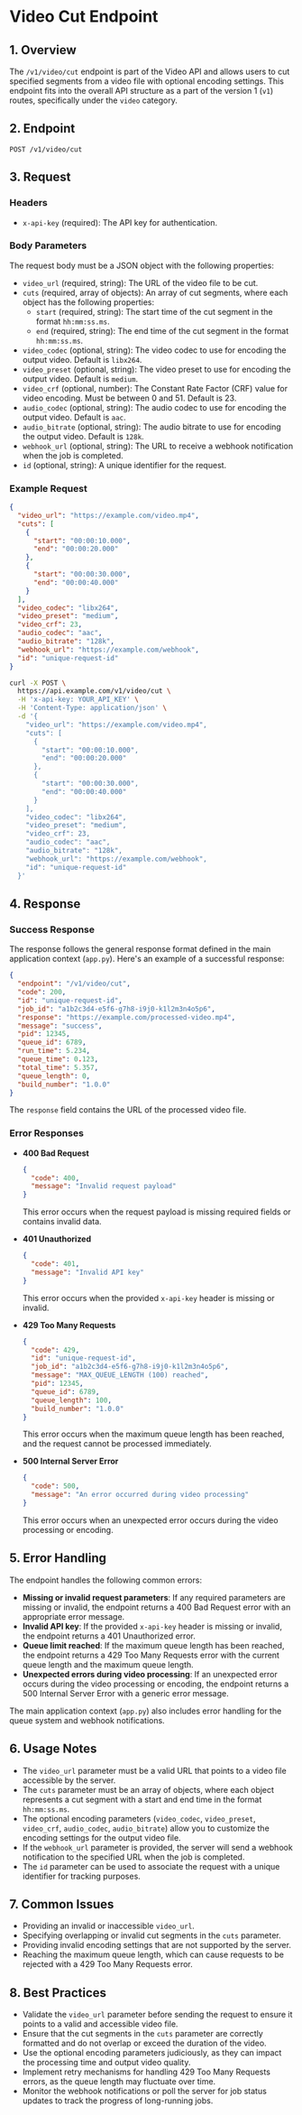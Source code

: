 # Video Cut Endpoint

## 1. Overview

The `/v1/video/cut` endpoint is part of the Video API and allows users to cut specified segments from a video file with optional encoding settings. This endpoint fits into the overall API structure as a part of the version 1 (`v1`) routes, specifically under the `video` category.

## 2. Endpoint

```
POST /v1/video/cut
```

## 3. Request

### Headers

- `x-api-key` (required): The API key for authentication.

### Body Parameters

The request body must be a JSON object with the following properties:

- `video_url` (required, string): The URL of the video file to be cut.
- `cuts` (required, array of objects): An array of cut segments, where each object has the following properties:
  - `start` (required, string): The start time of the cut segment in the format `hh:mm:ss.ms`.
  - `end` (required, string): The end time of the cut segment in the format `hh:mm:ss.ms`.
- `video_codec` (optional, string): The video codec to use for encoding the output video. Default is `libx264`.
- `video_preset` (optional, string): The video preset to use for encoding the output video. Default is `medium`.
- `video_crf` (optional, number): The Constant Rate Factor (CRF) value for video encoding. Must be between 0 and 51. Default is 23.
- `audio_codec` (optional, string): The audio codec to use for encoding the output video. Default is `aac`.
- `audio_bitrate` (optional, string): The audio bitrate to use for encoding the output video. Default is `128k`.
- `webhook_url` (optional, string): The URL to receive a webhook notification when the job is completed.
- `id` (optional, string): A unique identifier for the request.

### Example Request

```json
{
  "video_url": "https://example.com/video.mp4",
  "cuts": [
    {
      "start": "00:00:10.000",
      "end": "00:00:20.000"
    },
    {
      "start": "00:00:30.000",
      "end": "00:00:40.000"
    }
  ],
  "video_codec": "libx264",
  "video_preset": "medium",
  "video_crf": 23,
  "audio_codec": "aac",
  "audio_bitrate": "128k",
  "webhook_url": "https://example.com/webhook",
  "id": "unique-request-id"
}
```

```bash
curl -X POST \
  https://api.example.com/v1/video/cut \
  -H 'x-api-key: YOUR_API_KEY' \
  -H 'Content-Type: application/json' \
  -d '{
    "video_url": "https://example.com/video.mp4",
    "cuts": [
      {
        "start": "00:00:10.000",
        "end": "00:00:20.000"
      },
      {
        "start": "00:00:30.000",
        "end": "00:00:40.000"
      }
    ],
    "video_codec": "libx264",
    "video_preset": "medium",
    "video_crf": 23,
    "audio_codec": "aac",
    "audio_bitrate": "128k",
    "webhook_url": "https://example.com/webhook",
    "id": "unique-request-id"
  }'
```

## 4. Response

### Success Response

The response follows the general response format defined in the main application context (`app.py`). Here's an example of a successful response:

```json
{
  "endpoint": "/v1/video/cut",
  "code": 200,
  "id": "unique-request-id",
  "job_id": "a1b2c3d4-e5f6-g7h8-i9j0-k1l2m3n4o5p6",
  "response": "https://example.com/processed-video.mp4",
  "message": "success",
  "pid": 12345,
  "queue_id": 6789,
  "run_time": 5.234,
  "queue_time": 0.123,
  "total_time": 5.357,
  "queue_length": 0,
  "build_number": "1.0.0"
}
```

The `response` field contains the URL of the processed video file.

### Error Responses

- **400 Bad Request**

  ```json
  {
    "code": 400,
    "message": "Invalid request payload"
  }
  ```

  This error occurs when the request payload is missing required fields or contains invalid data.

- **401 Unauthorized**

  ```json
  {
    "code": 401,
    "message": "Invalid API key"
  }
  ```

  This error occurs when the provided `x-api-key` header is missing or invalid.

- **429 Too Many Requests**

  ```json
  {
    "code": 429,
    "id": "unique-request-id",
    "job_id": "a1b2c3d4-e5f6-g7h8-i9j0-k1l2m3n4o5p6",
    "message": "MAX_QUEUE_LENGTH (100) reached",
    "pid": 12345,
    "queue_id": 6789,
    "queue_length": 100,
    "build_number": "1.0.0"
  }
  ```

  This error occurs when the maximum queue length has been reached, and the request cannot be processed immediately.

- **500 Internal Server Error**

  ```json
  {
    "code": 500,
    "message": "An error occurred during video processing"
  }
  ```

  This error occurs when an unexpected error occurs during the video processing or encoding.

## 5. Error Handling

The endpoint handles the following common errors:

- **Missing or invalid request parameters**: If any required parameters are missing or invalid, the endpoint returns a 400 Bad Request error with an appropriate error message.
- **Invalid API key**: If the provided `x-api-key` header is missing or invalid, the endpoint returns a 401 Unauthorized error.
- **Queue limit reached**: If the maximum queue length has been reached, the endpoint returns a 429 Too Many Requests error with the current queue length and the maximum queue length.
- **Unexpected errors during video processing**: If an unexpected error occurs during the video processing or encoding, the endpoint returns a 500 Internal Server Error with a generic error message.

The main application context (`app.py`) also includes error handling for the queue system and webhook notifications.

## 6. Usage Notes

- The `video_url` parameter must be a valid URL that points to a video file accessible by the server.
- The `cuts` parameter must be an array of objects, where each object represents a cut segment with a start and end time in the format `hh:mm:ss.ms`.
- The optional encoding parameters (`video_codec`, `video_preset`, `video_crf`, `audio_codec`, `audio_bitrate`) allow you to customize the encoding settings for the output video file.
- If the `webhook_url` parameter is provided, the server will send a webhook notification to the specified URL when the job is completed.
- The `id` parameter can be used to associate the request with a unique identifier for tracking purposes.

## 7. Common Issues

- Providing an invalid or inaccessible `video_url`.
- Specifying overlapping or invalid cut segments in the `cuts` parameter.
- Providing invalid encoding settings that are not supported by the server.
- Reaching the maximum queue length, which can cause requests to be rejected with a 429 Too Many Requests error.

## 8. Best Practices

- Validate the `video_url` parameter before sending the request to ensure it points to a valid and accessible video file.
- Ensure that the cut segments in the `cuts` parameter are correctly formatted and do not overlap or exceed the duration of the video.
- Use the optional encoding parameters judiciously, as they can impact the processing time and output video quality.
- Implement retry mechanisms for handling 429 Too Many Requests errors, as the queue length may fluctuate over time.
- Monitor the webhook notifications or poll the server for job status updates to track the progress of long-running jobs.